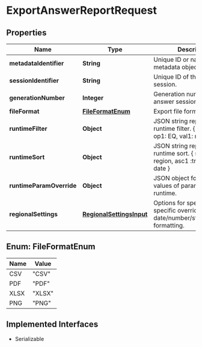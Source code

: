 

# ExportAnswerReportRequest


## Properties

| Name | Type | Description | Notes |
|------------ | ------------- | ------------- | -------------|
|**metadataIdentifier** | **String** | Unique ID or name of the metadata object. |  [optional] |
|**sessionIdentifier** | **String** | Unique ID of the answer session. |  [optional] |
|**generationNumber** | **Integer** | Generation number of the answer session. |  [optional] |
|**fileFormat** | [**FileFormatEnum**](#FileFormatEnum) | Export file format. |  [optional] |
|**runtimeFilter** | **Object** | JSON string representing runtime filter. { col1:region, op1: EQ, val1: northeast } |  [optional] |
|**runtimeSort** | **Object** | JSON string representing runtime sort. { sortCol1: region, asc1 :true, sortCol2 : date } |  [optional] |
|**runtimeParamOverride** | **Object** | JSON object for setting values of parameters in runtime. |  [optional] |
|**regionalSettings** | [**RegionalSettingsInput**](RegionalSettingsInput.md) | Options for specific region specific overrides to support date/number/string/currency formatting. |  [optional] |



## Enum: FileFormatEnum

| Name | Value |
|---- | -----|
| CSV | &quot;CSV&quot; |
| PDF | &quot;PDF&quot; |
| XLSX | &quot;XLSX&quot; |
| PNG | &quot;PNG&quot; |


## Implemented Interfaces

* Serializable


